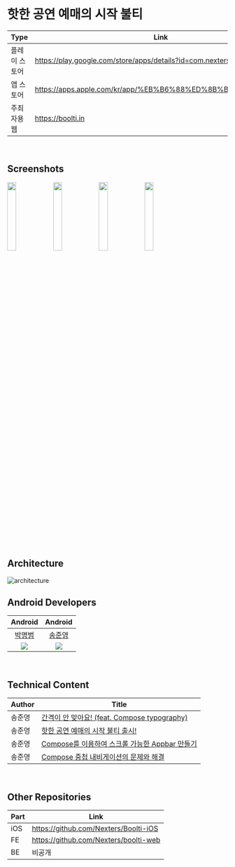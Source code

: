 # 핫한 공연 예매의 시작 불티

| Type | Link |
| --- | --- |
| 플레이 스토어 | https://play.google.com/store/apps/details?id=com.nexters.boolti |
| 앱 스토어 | https://apps.apple.com/kr/app/%EB%B6%88%ED%8B%B0/id6476589322 |
| 주최자용 웹 | https://boolti.in |

</br>

## Screenshots
<img width=20% src="https://github.com/Nexters/Boolti/assets/35232655/1720adc2-80aa-46aa-a079-cdf23bfd8a01">
<img width=20% src="https://github.com/Nexters/Boolti/assets/35232655/b218b684-7022-49a9-9b97-308d4d7a942b">
<img width=20% src="https://github.com/Nexters/Boolti/assets/35232655/bc784377-ec05-4d28-b578-1c638d2cd5b5">
<img width=20% src="https://github.com/Nexters/Boolti/assets/35232655/d080d5e0-e979-4e66-94f8-dcd8d49d3d78">  

</br></br>

## Architecture

![architecture](https://github.com/Nexters/Boolti/assets/35232655/32df669a-4924-4dd6-b34a-09a0ab428d6a)

## Android Developers

|Android|Android|
|:---:|:---:|
|[박명범](https://github.com/mangbaam)|[송준영](https://github.com/HamBP)|
|<img src="https://github.com/mangbaam.png?size=144">|<img src="https://github.com/HamBP.png?size=144">|

</br>

## Technical Content
| Author | Title |
| ------------- | -------------|
| 송준영 | [간격이 안 맞아요! (feat. Compose typography)](https://algosketch.tistory.com/184) |
| 송준영 | [핫한 공연 예매의 시작 불티 출시!](https://algosketch.tistory.com/185) |
| 송준영 | [Compose를 이용하여 스크롤 가능한 Appbar 만들기](https://algosketch.tistory.com/186) |
| 송준영 | [Compose 중첩 내비게이션의 문제와 해결](https://algosketch.tistory.com/189) |

</br>

## Other Repositories

| Part | Link |
| --- | --- |
| iOS | https://github.com/Nexters/Boolti-iOS
| FE | https://github.com/Nexters/boolti-web
| BE | 비공개
